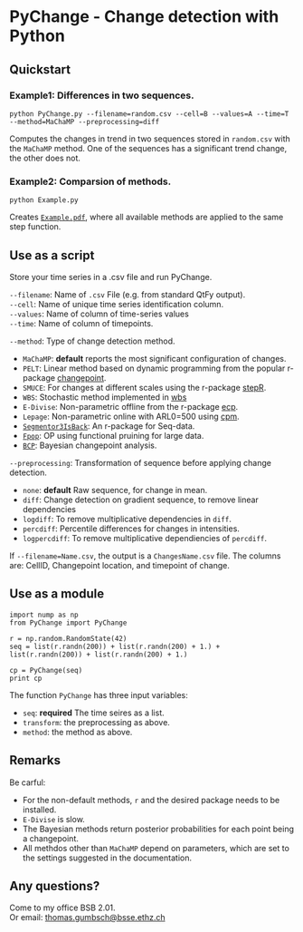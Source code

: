 # PyChange - Change detection with Python

## Quickstart

### Example1: Differences in two sequences.  

```
python PyChange.py --filename=random.csv --cell=B --values=A --time=T --method=MaChaMP --preprocessing=diff
```

Computes the changes in trend in two sequences stored in `random.csv` with the `MaChaMP` method. One of the sequences has a significant trend change, the other does not.   

### Example2: Comparsion of methods.   

```
python Example.py
```

Creates [`Example.pdf`](./Example.pdf), where all available methods are applied to the same step function.    

## Use as a script   

Store your time series in a .csv file and run PyChange.  

`--filename`: Name of `.csv` File (e.g. from standard QtFy output).  
`--cell`: Name of unique time series identification column.     
`--values`: Name of column of time-series values    
`--time`: Name of column of timepoints.    

`--method`: Type of change detection method. 
- `MaChaMP`: **default** reports the most significant configuration of changes.     
- `PELT`: Linear method based on dynamic programming from the popular r-package [changepoint](https://cran.r-project.org/web/packages/changepoint/index.html). 
- `SMUCE`: For changes at different scales using the r-package [stepR](https://cran.r-project.org/web/packages/stepR/index.html).    
- `WBS`: Stochastic method implemented in [wbs](https://cran.r-project.org/web/packages/wbs/index.html)   
- `E-Divise`: Non-parametric offline from the r-package [ecp](https://cran.r-project.org/web/packages/ecp/index.html).   
- `Lepage`: Non-parametric online with ARL0=500 using [cpm](https://cran.r-project.org/web/packages/cpm/index.html).   
- [`Segmentor3IsBack`](https://cran.r-project.org/web/packages/Segmentor3IsBack/index.html): An r-package for Seq-data.  
- [`Fpop`](https://r-forge.r-project.org/R/?group_id=1851): OP using functional pruining for large data.   
- [`BCP`](https://cran.r-project.org/web/packages/bcp/index.html): Bayesian changepoint analysis. 

`--preprocessing`: Transformation of sequence before applying change detection. 
- `none`: **default**  Raw sequence, for change in mean.     
- `diff`: Change detection on gradient sequence, to remove linear dependencies   
- `logdiff`: To remove multiplicative dependencies in `diff`.  
- `percdiff`: Percentile differences for changes in intensities.    
- `logpercdiff`: To remove multiplicative dependiencies of `percdiff`. 

If `--filename=Name.csv`, the output is a `ChangesName.csv` file. The columns are: CellID, Changepoint location, and timepoint of change.    

## Use as a module  

```
import nump as np
from PyChange import PyChange

r = np.random.RandomState(42)
seq = list(r.randn(200)) + list(r.randn(200) + 1.) + list(r.randn(200)) + list(r.randn(200) + 1.)

cp = PyChange(seq)
print cp
```

The function `PyChange` has three input variables:   
- `seq`: **required** The time seires as a list.  
- `transform`: the preprocessing as above.    
- `method`: the method as above.   

## Remarks  

Be carful:    
- For the non-default methods, `r` and the desired package needs to be installed.      
- `E-Divise` is slow.    
- The Bayesian methods return posterior probabilities for each point being a changepoint.  
- All methdos other than `MaChaMP` depend on parameters, which are set to the settings suggested in the documentation.   

## Any questions?  

Come to my office BSB 2.01.   
Or email: thomas.gumbsch@bsse.ethz.ch 
